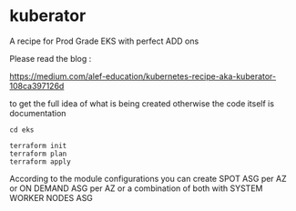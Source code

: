 # kuberator
A recipe for Prod Grade EKS with perfect ADD ons 


Please read the blog :

https://medium.com/alef-education/kubernetes-recipe-aka-kuberator-108ca397126d

to get the full idea of what is being created otherwise the code itself is documentation 

```
cd eks 

terraform init
terraform plan
terraform apply
```

According to the module configurations you can create SPOT ASG per AZ or ON DEMAND ASG per AZ or a combination of both with SYSTEM WORKER NODES ASG 

